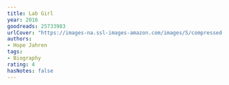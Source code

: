 ```yaml
---
title: Lab Girl
year: 2016
goodreads: 25733983
urlCover: "https://images-na.ssl-images-amazon.com/images/S/compressed.photo.goodreads.com/books/1441826687i/25733983.jpg"
authors:
- Hope Jahren
tags:
- Biography
rating: 4
hasNotes: false
---
```

